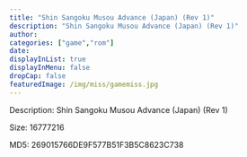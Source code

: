 ```yaml
---
title: "Shin Sangoku Musou Advance (Japan) (Rev 1)"
description: "Shin Sangoku Musou Advance (Japan) (Rev 1)"
author: 
categories: ["game","rom"]
date: 
displayInList: true
displayInMenu: false
dropCap: false
featuredImage: /img/miss/gamemiss.jpg
---
```


Description: Shin Sangoku Musou Advance (Japan) (Rev 1)

Size: 16777216

MD5: 269015766DE9F577B51F3B5C8623C738

